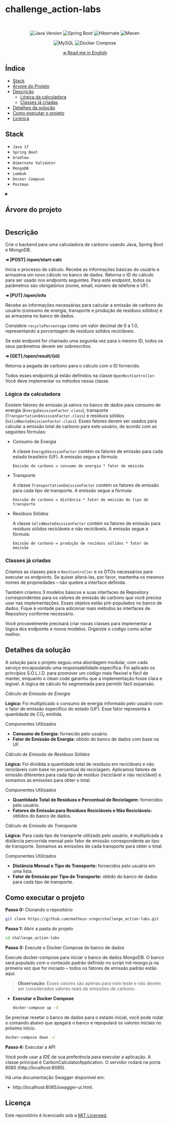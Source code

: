 # challenge_action-labs

</br>

<div align="center">

![Java Version](https://img.shields.io/badge/Java-v17-important)
![Spring Boot](https://img.shields.io/badge/spring_boot-%236DB33F)
![Hibernate](https://img.shields.io/badge/hibernate-%2359666C)
![Maven](https://img.shields.io/badge/gradlew-%2302303A)

</div>

<div align="center">

![MySQL](https://img.shields.io/badge/mongodb-%47A248)
![Docker Compose](https://img.shields.io/badge/docker--compose-%230055A4)

</div>

<div align="center">

[➜ Read me in English](https://github.com/matheus-srego/challenge_action-labs/blob/main/README.md)

</div>


## Índice

 - [Stack](#stack)
 - [Árvore do Projeto](#árvore-do-projeto)
 - [Descrição](#descrição)
    - [Lógica da calculadora](#lógica-da-calculadora)
    - [Classes já criadas](#classes-já-criadas)
 - [Detalhes da solução](#detalhes-da-solução)
 - [Como executar o projeto](#como-executar-o-projeto)
 - [Licença](#licença)

## Stack
  - `Java 17`
  - `Spring Boot`
  - `Gradlew`
  - `Hibernate Validator`
  - `MongoDB`
  - `Lombok`
  - `Docker Compose`
  - `Postman`

<details>
    <summary><h2 id="arvore-do-projeto">Árvore do projeto</h2></summary>

```bash
.
├── LICENSE
├── README.md
├── al-carbon-calc-server
│   ├── build
│   │   ├── classes
│   │   │   └── java
│   │   │       ├── main
│   │   │       │   └── br
│   │   │       │       └── com
│   │   │       │           └── actionlabs
│   │   │       │               └── carboncalc
│   │   │       │                   ├── CarbonCalculatorApplication.class
│   │   │       │                   ├── annotation
│   │   │       │                   │   ├── UniqueEmail.class
│   │   │       │                   │   └── UniquePhoneNumber.class
│   │   │       │                   ├── config
│   │   │       │                   │   ├── AppConfig.class
│   │   │       │                   │   └── OpenApiSwaggerConfig.class
│   │   │       │                   ├── dto
│   │   │       │                   │   ├── CarbonCalculationResultDTO.class
│   │   │       │                   │   ├── EnergyDTO.class
│   │   │       │                   │   ├── ServerStatusDTO.class
│   │   │       │                   │   ├── SolidWasteDTO.class
│   │   │       │                   │   ├── StartCalcRequestDTO.class
│   │   │       │                   │   ├── StartCalcResponseDTO.class
│   │   │       │                   │   ├── TransportationDTO.class
│   │   │       │                   │   ├── UpdateCalcInfoRequestDTO.class
│   │   │       │                   │   ├── UpdateCalcInfoResponseDTO.class
│   │   │       │                   │   └── exception
│   │   │       │                   │       ├── ErrorResponseDTO.class
│   │   │       │                   │       ├── FieldErrorsResponseDTO$FieldError.class
│   │   │       │                   │       └── FieldErrorsResponseDTO.class
│   │   │       │                   ├── enums
│   │   │       │                   │   └── TransportationType.class
│   │   │       │                   ├── exception
│   │   │       │                   │   └── GlobalExceptionHandler.class
│   │   │       │                   ├── mapper
│   │   │       │                   │   ├── CarbonCalculationInfoMapper.class
│   │   │       │                   │   ├── CarbonCalculationInfoMapperImpl.class
│   │   │       │                   │   ├── CarbonCalculationResultMapper.class
│   │   │       │                   │   ├── CarbonCalculationResultMapperImpl.class
│   │   │       │                   │   ├── EnergyEmissionFactorMapper.class
│   │   │       │                   │   ├── EnergyEmissionFactorMapperImpl.class
│   │   │       │                   │   ├── SolidWasteEmissionFactorMapper.class
│   │   │       │                   │   ├── SolidWasteEmissionFactorMapperImpl.class
│   │   │       │                   │   ├── TransportationEmissionFactorMapper.class
│   │   │       │                   │   ├── TransportationEmissionFactorMapperImpl.class
│   │   │       │                   │   ├── UserMapper.class
│   │   │       │                   │   └── UserMapperImpl.class
│   │   │       │                   ├── model
│   │   │       │                   │   ├── CarbonCalculationInfo.class
│   │   │       │                   │   ├── EnergyEmissionFactor.class
│   │   │       │                   │   ├── SolidWasteEmissionFactor.class
│   │   │       │                   │   ├── TransportationEmissionFactor.class
│   │   │       │                   │   └── UserEmissionFactor.class
│   │   │       │                   ├── repository
│   │   │       │                   │   ├── CarbonCalculationInfoRepository.class
│   │   │       │                   │   ├── EnergyEmissionFactorRepository.class
│   │   │       │                   │   ├── SolidWasteEmissionFactorRepository.class
│   │   │       │                   │   ├── TransportationEmissionFactorRepository.class
│   │   │       │                   │   └── UserEmissionFactorRepository.class
│   │   │       │                   ├── rest
│   │   │       │                   │   ├── OpenRestController.class
│   │   │       │                   │   └── StatusRestController.class
│   │   │       │                   ├── service
│   │   │       │                   │   ├── CarbonCalculationInfoService.class
│   │   │       │                   │   ├── CarbonCalculationProcessManager.class
│   │   │       │                   │   ├── EnergyEmissionFactorService.class
│   │   │       │                   │   ├── SolidWasteEmissionFactorService.class
│   │   │       │                   │   ├── TransportationEmissionFactorService.class
│   │   │       │                   │   ├── UserEmissionFactorService.class
│   │   │       │                   │   └── impls
│   │   │       │                   │       ├── CarbonCalculationInfoServiceImpl.class
│   │   │       │                   │       ├── CarbonCalculationProcessManagerImpl.class
│   │   │       │                   │       ├── EnergyEmissionFactorServiceImpl.class
│   │   │       │                   │       ├── SolidWasteEmissionFactorServiceImpl.class
│   │   │       │                   │       ├── TransportationEmissionFactorServiceImpl.class
│   │   │       │                   │       └── UserEmissionFactorServiceImpl.class
│   │   │       │                   ├── utils
│   │   │       │                   │   └── CONSTANTS.class
│   │   │       │                   └── validator
│   │   │       │                       ├── UniqueEmailValidator.class
│   │   │       │                       └── UniquePhoneNumberValidator.class
│   │   │       └── test
│   │   │           └── br
│   │   │               └── com
│   │   │                   └── actionlabs
│   │   │                       └── carboncalc
│   │   │                           └── CarbonCalculatorApplicationTests.class
│   │   ├── generated
│   │   │   └── sources
│   │   │       ├── annotationProcessor
│   │   │       │   └── java
│   │   │       │       ├── main
│   │   │       │       │   └── br
│   │   │       │       │       └── com
│   │   │       │       │           └── actionlabs
│   │   │       │       │               └── carboncalc
│   │   │       │       │                   └── mapper
│   │   │       │       │                       ├── CarbonCalculationInfoMapperImpl.java
│   │   │       │       │                       ├── CarbonCalculationResultMapperImpl.java
│   │   │       │       │                       ├── EnergyEmissionFactorMapperImpl.java
│   │   │       │       │                       ├── SolidWasteEmissionFactorMapperImpl.java
│   │   │       │       │                       ├── TransportationEmissionFactorMapperImpl.java
│   │   │       │       │                       └── UserMapperImpl.java
│   │   │       │       └── test
│   │   │       └── headers
│   │   │           └── java
│   │   │               ├── main
│   │   │               └── test
│   │   ├── libs
│   │   │   ├── carboncalc-0.0.1-SNAPSHOT-plain.jar
│   │   │   └── carboncalc-0.0.1-SNAPSHOT.jar
│   │   ├── reports
│   │   │   └── tests
│   │   │       └── test
│   │   │           ├── classes
│   │   │           │   └── br.com.actionlabs.carboncalc.CarbonCalculatorApplicationTests.html
│   │   │           ├── css
│   │   │           │   ├── base-style.css
│   │   │           │   └── style.css
│   │   │           ├── index.html
│   │   │           ├── js
│   │   │           │   └── report.js
│   │   │           └── packages
│   │   │               └── br.com.actionlabs.carboncalc.html
│   │   ├── resolvedMainClassName
│   │   ├── resources
│   │   │   └── main
│   │   │       └── application.yml
│   │   ├── test-results
│   │   │   └── test
│   │   │       ├── TEST-br.com.actionlabs.carboncalc.CarbonCalculatorApplicationTests.xml
│   │   │       └── binary
│   │   │           ├── output.bin
│   │   │           ├── output.bin.idx
│   │   │           └── results.bin
│   │   └── tmp
│   │       ├── assemble
│   │       ├── bootBuildImage
│   │       ├── bootJar
│   │       │   └── MANIFEST.MF
│   │       ├── bootRun
│   │       ├── bootTestRun
│   │       ├── build
│   │       ├── buildDependents
│   │       ├── buildEnvironment
│   │       ├── buildNeeded
│   │       ├── check
│   │       ├── classes
│   │       ├── clean
│   │       ├── compileJava
│   │       │   └── previous-compilation-data.bin
│   │       ├── compileTestJava
│   │       │   └── previous-compilation-data.bin
│   │       ├── components
│   │       ├── dependencies
│   │       ├── dependencyInsight
│   │       ├── dependencyManagement
│   │       ├── dependentComponents
│   │       ├── help
│   │       ├── init
│   │       ├── jar
│   │       │   └── MANIFEST.MF
│   │       ├── javaToolchains
│   │       ├── javadoc
│   │       ├── model
│   │       ├── outgoingVariants
│   │       ├── prepareKotlinBuildScriptModel
│   │       ├── processResources
│   │       ├── processTestResources
│   │       ├── projects
│   │       ├── properties
│   │       ├── resolvableConfigurations
│   │       ├── resolveMainClassName
│   │       ├── resolveTestMainClassName
│   │       ├── runSingle
│   │       ├── tasks
│   │       ├── test
│   │       ├── testClasses
│   │       ├── updateDaemonJvm
│   │       └── wrapper
│   ├── build.gradle
│   ├── gradle
│   │   └── wrapper
│   │       ├── gradle-wrapper.jar
│   │       └── gradle-wrapper.properties
│   ├── gradlew
│   ├── gradlew.bat
│   ├── settings.gradle
│   └── src
│       ├── main
│       │   ├── java
│       │   │   └── br
│       │   │       └── com
│       │   │           └── actionlabs
│       │   │               └── carboncalc
│       │   │                   ├── CarbonCalculatorApplication.java
│       │   │                   ├── annotation
│       │   │                   │   ├── UniqueEmail.java
│       │   │                   │   └── UniquePhoneNumber.java
│       │   │                   ├── config
│       │   │                   │   ├── AppConfig.java
│       │   │                   │   └── OpenApiSwaggerConfig.java
│       │   │                   ├── dto
│       │   │                   │   ├── CarbonCalculationResultDTO.java
│       │   │                   │   ├── EnergyDTO.java
│       │   │                   │   ├── ServerStatusDTO.java
│       │   │                   │   ├── SolidWasteDTO.java
│       │   │                   │   ├── StartCalcRequestDTO.java
│       │   │                   │   ├── StartCalcResponseDTO.java
│       │   │                   │   ├── TransportationDTO.java
│       │   │                   │   ├── UpdateCalcInfoRequestDTO.java
│       │   │                   │   ├── UpdateCalcInfoResponseDTO.java
│       │   │                   │   └── exception
│       │   │                   │       ├── ErrorResponseDTO.java
│       │   │                   │       └── FieldErrorsResponseDTO.java
│       │   │                   ├── enums
│       │   │                   │   └── TransportationType.java
│       │   │                   ├── exception
│       │   │                   │   └── GlobalExceptionHandler.java
│       │   │                   ├── mapper
│       │   │                   │   ├── CarbonCalculationInfoMapper.java
│       │   │                   │   ├── CarbonCalculationResultMapper.java
│       │   │                   │   ├── EnergyEmissionFactorMapper.java
│       │   │                   │   ├── SolidWasteEmissionFactorMapper.java
│       │   │                   │   ├── TransportationEmissionFactorMapper.java
│       │   │                   │   └── UserMapper.java
│       │   │                   ├── model
│       │   │                   │   ├── CarbonCalculationInfo.java
│       │   │                   │   ├── EnergyEmissionFactor.java
│       │   │                   │   ├── SolidWasteEmissionFactor.java
│       │   │                   │   ├── TransportationEmissionFactor.java
│       │   │                   │   └── UserEmissionFactor.java
│       │   │                   ├── repository
│       │   │                   │   ├── CarbonCalculationInfoRepository.java
│       │   │                   │   ├── EnergyEmissionFactorRepository.java
│       │   │                   │   ├── SolidWasteEmissionFactorRepository.java
│       │   │                   │   ├── TransportationEmissionFactorRepository.java
│       │   │                   │   └── UserEmissionFactorRepository.java
│       │   │                   ├── rest
│       │   │                   │   ├── OpenRestController.java
│       │   │                   │   └── StatusRestController.java
│       │   │                   ├── service
│       │   │                   │   ├── CarbonCalculationInfoService.java
│       │   │                   │   ├── CarbonCalculationProcessManager.java
│       │   │                   │   ├── EnergyEmissionFactorService.java
│       │   │                   │   ├── SolidWasteEmissionFactorService.java
│       │   │                   │   ├── TransportationEmissionFactorService.java
│       │   │                   │   ├── UserEmissionFactorService.java
│       │   │                   │   └── impls
│       │   │                   │       ├── CarbonCalculationInfoServiceImpl.java
│       │   │                   │       ├── CarbonCalculationProcessManagerImpl.java
│       │   │                   │       ├── EnergyEmissionFactorServiceImpl.java
│       │   │                   │       ├── SolidWasteEmissionFactorServiceImpl.java
│       │   │                   │       ├── TransportationEmissionFactorServiceImpl.java
│       │   │                   │       └── UserEmissionFactorServiceImpl.java
│       │   │                   ├── utils
│       │   │                   │   └── CONSTANTS.java
│       │   │                   └── validator
│       │   │                       ├── UniqueEmailValidator.java
│       │   │                       └── UniquePhoneNumberValidator.java
│       │   └── resources
│       │       └── application.yml
│       └── test
│           └── java
│               └── br
│                   └── com
│                       └── actionlabs
│                           └── carboncalc
│                               └── CarbonCalculatorApplicationTests.java
├── docker-compose.yml
└── tools
    ├── README.pt-br.md
    └── db
        ├── data
        └── init-mongo.js
```
</details>

## Descrição

Crie o backend para uma calculadora de carbono usando Java, Spring Boot e MongoDB.

**➜ [POST] /open/start-calc**

Inicia o processo de cálculo. Recebe as informações básicas do usuário e armazena um novo cálculo no banco de dados. Retorna o ID do cálculo para ser usado nos endpoints seguintes. Para este endpoint, todos os parâmetros são obrigatórios (nome, email, número de telefone e UF).

**➜ [PUT] /open/info**

Recebe as informações necessárias para calcular a emissão de carbono do usuário (consumo de energia, transporte e produção de resíduos sólidos) e as armazena no banco de dados.

Considere `recyclePercentage` como um valor decimal de 0 a 1.0, representando a porcentagem de resíduos sólidos recicláveis.

Se este endpoint for chamado uma segunda vez para o mesmo ID, todos os seus parâmetros devem ser sobrescritos.

**➜ [GET] /open/result/{id}**

Retorna a pegada de carbono para o cálculo com o ID fornecido.

Todos esses endpoints já estão definidos na classe `OpenRestController`. Você deve implementar os métodos nessa classe.

### Lógica da calculadora

Existem fatores de emissão já salvos no banco de dados para consumo de energia (`EnergyEmissionFactor.class`), transporte (`TransportationEmissionFactor.class`) e resíduos sólidos (`SolidWasteEmissionFactor.class`). Esses fatores devem ser usados para calcular a emissão total de carbono para este usuário, de acordo com as seguintes fórmulas:

 - Consumo de Energia

    A classe `EnergyEmissionFactor` contém os fatores de emissão para cada estado brasileiro (UF). A emissão segue a fórmula:

    `Emissão de carbono = consumo de energia * fator de emissão`

 - Transporte

    A classe `TransportationEmissionFactor` contém os fatores de emissão para cada tipo de transporte. A emissão segue a fórmula:

    `Emissão de carbono = distância * fator de emissão do tipo de transporte`

 - Resíduos Sólidos

    A classe `SolidWasteEmissionFactor` contém os fatores de emissão para resíduos sólidos recicláveis e não recicláveis. A emissão segue a fórmula:

    `Emissão de carbono = produção de resíduos sólidos * fator de emissão`

### Classes já criadas

Criamos as classes para o `RestController` e os DTOs necessários para executar os endpoints. Se quiser alterá-las, por favor, mantenha os mesmos nomes de propriedades – não quebre a interface definida.

Também criamos 3 modelos básicos e suas interfaces de Repository correspondentes para os valores de emissão de carbono que você precisa usar nas implementações. Esses objetos estão pré-populados no banco de dados. Fique à vontade para adicionar mais métodos às interfaces de Repository conforme necessário.

Você provavelmente precisará criar novas classes para implementar a lógica dos endpoints e novos modelos. Organize o código como achar melhor.

## Detalhes da solução
A solução para o projeto seguiu uma abordagem modular, com cada serviço encapsulando uma responsabilidade específica. Foi aplicado os princípios S.O.L.I.D. para promover um código mais flexível e fácil de manter, enquanto o clean code garantiu que a implementação fosse clara e legível. A lógica de cálculo foi segmentada para permitir fácil expansão.

*Cálculo de Emissão de Energia*

**Lógica:** Foi multiplicado o consumo de energia informado pelo usuário com o fator de emissão específico do estado (UF). Esse fator representa a quantidade de CO₂ emitida.

Componentes Utilizados
 - **Consumo de Energia:** fornecido pelo usuário.
 - **Fator de Emissão de Energia:** obtido do banco de dados com base na UF.

*Cálculo de Emissão de Resíduos Sólidos*

**Lógica:** Foi dividida a quantidade total de resíduos em recicláveis e não recicláveis com base no percentual de reciclagem. Aplicamos fatores de emissão diferentes para cada tipo de resíduo (reciclável e não reciclável) e somamos as emissões para obter o total.

Componentes Utilizados
 - **Quantidade Total de Resíduos e Percentual de Reciclagem:** fornecidos pelo usuário.
 - **Fatores de Emissão para Resíduos Recicláveis e Não Recicláveis:** obtidos do banco de dados.

*Cálculo de Emissão de Transporte*

**Lógica:** Para cada tipo de transporte utilizado pelo usuário, é multiplicada a distância percorrida mensal pelo fator de emissão correspondente ao tipo de transporte. Somamos as emissões de cada transporte para obter o total.

Componentes Utilizados
 - **Distância Mensal e Tipo de Transporte:** fornecidos pelo usuário em uma lista.
 - **Fator de Emissão por Tipo de Transporte:** obtido do banco de dados para cada tipo de transporte.

## Como executar o projeto

**Passo 0:** Clonando o repositório
```bash
git clone https://github.com/matheus-srego/challenge_action-labs.git
```

**Passo 1:** Abrir a pasta do projeto
```bash
cd challenge_action-labs
```

**Passo 3:** Execute o Docker Compose do banco de dados

Execute docker-compose para iniciar o banco de dados MongoDB. O banco será populado com o conteúdo padrão definido no script init-mongo.js na primeira vez que for iniciado – todos os fatores de emissão padrão estão aqui. 

> **Observação:** Esses valores são apenas para este teste e não devem ser considerados valores reais de emissões de carbono.

 - **Executar o Docker Compose**
    ```bash
    docker-compose up -d
    ```

Se precisar resetar o banco de dados para o estado inicial, você pode rodar o comando abaixo que apagará o banco e repopulará os valores iniciais no próximo início.
```bash
docker-compose down -v
```

**Passo 4:** Executar a API

Você pode usar a IDE de sua preferência para executar a aplicação. A classe principal é CarbonCalculatorApplication. O servidor rodará na porta 8085 (http://localhost:8085).

Há uma documentação Swagger disponível em:
 - http://localhost:8085/swagger-ui.html.

## Licença
Este repositório é licenciado sob a [MIT Licensed](https://github.com/matheus-srego/challenge_action-labs/blob/main/LICENSE).